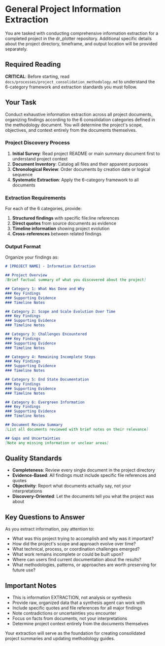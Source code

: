 # General Project Information Extraction

You are tasked with conducting comprehensive information extraction for a completed project in the dr_plotter repository. Additional specific details about the project directory, timeframe, and output location will be provided separately.

## Required Reading

**CRITICAL**: Before starting, read `docs/processes/project_consolidation_methodology.md` to understand the 6-category framework and extraction standards you must follow.

## Your Task

Conduct exhaustive information extraction across all project documents, organizing findings according to the 6 consolidation categories defined in the methodology document. You will determine the project's scope, objectives, and context entirely from the documents themselves.

### Project Discovery Process

1. **Initial Survey**: Read project README or main summary document first to understand project context
2. **Document Inventory**: Catalog all files and their apparent purposes  
3. **Chronological Review**: Order documents by creation date or logical sequence
4. **Systematic Extraction**: Apply the 6-category framework to all documents

### Extraction Requirements

For each of the 6 categories, provide:

1. **Structured findings** with specific file:line references
2. **Direct quotes** from source documents as evidence
3. **Timeline information** showing project evolution
4. **Cross-references** between related findings

### Output Format

Organize your findings as:

```markdown
# [PROJECT NAME] - Information Extraction

## Project Overview
[Brief factual summary of what you discovered about the project]

## Category 1: What Was Done and Why
### Key Findings
### Supporting Evidence
### Timeline Notes

## Category 2: Scope and Scale Evolution Over Time  
### Key Findings
### Supporting Evidence
### Timeline Notes

## Category 3: Challenges Encountered
### Key Findings
### Supporting Evidence
### Timeline Notes

## Category 4: Remaining Incomplete Steps
### Key Findings
### Supporting Evidence
### Timeline Notes

## Category 5: End State Documentation
### Key Findings
### Supporting Evidence
### Timeline Notes

## Category 6: Evergreen Information
### Key Findings
### Supporting Evidence
### Timeline Notes

## Document Review Summary
[List all documents reviewed with brief notes on their relevance]

## Gaps and Uncertainties
[Note any missing information or unclear areas]
```

## Quality Standards

- **Completeness**: Review every single document in the project directory
- **Evidence-Based**: All findings must include specific file references and quotes
- **Objectivity**: Report what documents actually say, not your interpretations
- **Discovery-Oriented**: Let the documents tell you what the project was about

## Key Questions to Answer

As you extract information, pay attention to:
- What was this project trying to accomplish and why was it important?
- How did the project's scope and approach evolve over time?
- What technical, process, or coordination challenges emerged?
- What work remains incomplete or could be built upon?
- Where can users find current documentation about the results?
- What methodologies, patterns, or approaches are worth preserving for future use?

## Important Notes

- This is information EXTRACTION, not analysis or synthesis
- Provide raw, organized data that a synthesis agent can work with
- Include specific quotes and file references for all major findings
- Note contradictions or uncertainties you encounter
- Focus on facts from documents, not your interpretations
- Determine project context entirely from the documents themselves

Your extraction will serve as the foundation for creating consolidated project summaries and updating methodology guides.